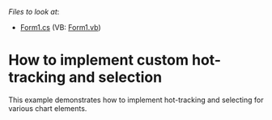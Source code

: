 <!-- default file list -->
*Files to look at*:

* [Form1.cs](./CS/WindowsApplication3/Form1.cs) (VB: [Form1.vb](./VB/WindowsApplication3/Form1.vb))
<!-- default file list end -->
# How to implement custom hot-tracking and selection


<p>This example demonstrates how to implement hot-tracking and selecting for various chart elements.</p>

<br/>


